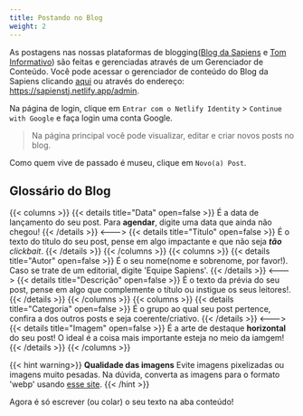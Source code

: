 ```yaml
---
title: Postando no Blog
weight: 2
---
```

As postagens nas nossas plataformas de blogging([Blog da Sapiens](https://sapienstj.netlify.app/) e [Tom Informativo](https://tominformativo.netlify.app/)) são feitas e gerenciadas através de um Gerenciador de Conteúdo. Você pode acessar o gerenciador de conteúdo do Blog da Sapiens clicando [aqui](https://sapienstj.netlify.app/admin) ou através do endereço: https://sapienstj.netlify.app/admin.

Na página de login, clique em `Entrar com o Netlify Identity` > `Continue with Google` e faça login uma conta Google.  

>Na página principal você pode visualizar, editar e criar novos posts no blog. 

Como quem vive de passado é museu, clique em `Novo(a) Post`.

## Glossário do Blog

{{< columns >}}
{{< details title="Data" open=false >}}
É a data de lançamento do seu post. Para **agendar**, digite uma data que ainda não chegou!
{{< /details >}}
<--->
{{< details title="Título" open=false >}}
É o texto do título do seu post, pense em algo impactante e que não seja ***tão*** *clickbait*. 
{{< /details >}}
{{< /columns >}}
{{< columns >}}
{{< details title="Autor" open=false >}}
É o seu nome(nome e sobrenome, por favor!). Caso se trate de um editorial, digite 'Equipe Sapiens'.
{{< /details >}}
<--->
{{< details title="Descrição" open=false >}}
É o texto da prévia do seu post, pense em algo que complemente o título ou instigue os seus leitores!. 
{{< /details >}}
{{< /columns >}}
{{< columns >}}
{{< details title="Categoria" open=false >}}
É o grupo ao qual seu post pertence, confira a dos outros posts e seja coerente/criativo.
{{< /details >}}
<--->
{{< details title="Imagem" open=false >}}
É a arte de destaque **horizontal** do seu post! O ideal é a coisa mais importante esteja no meio da iamgem!{{< /details >}}
{{< /columns >}}

{{< hint warning>}}
**Qualidade das imagens**
Evite imagens pixelizadas ou imagens muito pesadas. Na dúvida, converta as imagens para o formato 'webp' usando [esse site](https://webp-converter.com/).
{{< /hint >}}

Agora é só escrever (ou colar) o seu texto na aba conteúdo!
